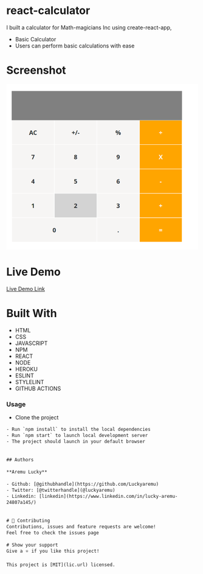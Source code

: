 # react-calculator
I built a calculator for Math-magicians Inc using create-react-app,

- Basic Calculator
- Users can perform basic calculations with ease

# Screenshot
![Screenshot](screenshot.gif)

# Live Demo
[Live Demo Link](https://react-calculator2.herokuapp.com/) 


# Built With

- HTML 
- CSS
- JAVASCRIPT
- NPM
- REACT
- NODE
- HEROKU
- ESLINT
- STYLELINT
- GITHUB ACTIONS

### Usage
- Clone the project 
```
- Run `npm install` to install the local dependencies
- Run `npm start` to launch local development server
- The project should launch in your default browser


## Authors

**Aremu Lucky**

- Github: [@githubhandle](https://github.com/Luckyaremu)
- Twitter: [@twitterhandle](@luckyaremu)
- Linkedin: [linkedin](https://www.linkedin.com/in/lucky-aremu-24807a145/)


# 🤝 Contributing
Contributions, issues and feature requests are welcome!
Feel free to check the issues page

# Show your support
Give a ⭐️ if you like this project!

This project is [MIT](lic.url) licensed.